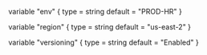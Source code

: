 variable "env" {
  type    = string
  default = "PROD-HR"
}

variable "region" {
  type    = string
  default = "us-east-2"
}

variable "versioning" {
  type    = string
  default = "Enabled"
}
